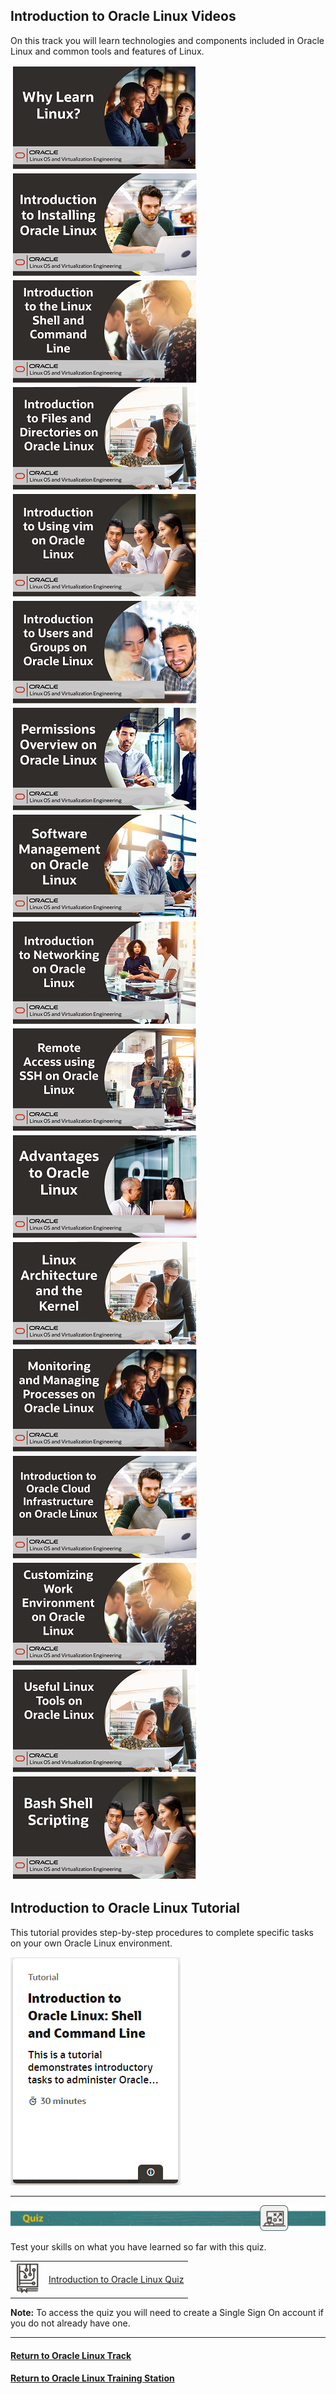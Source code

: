## Introduction to Oracle Linux Videos
On this track you will learn technologies and components included in Oracle Linux and common tools and features of Linux.

[![](../../common/images/why_linux_300.png)](https://youtu.be/GzON3q8S00Y)
[![](../../common/images/install_ol_300.png)](https://youtu.be/dvvP4wpsAQI)
[![](../../common/images/shell_cli_300.png)](https://youtu.be/QQSI_901fUU)
[![](../../common/images/files_dirs_300_.png)](https://youtu.be/Eo6zhlFHDXE)
[![](../../common/images/using_vim_300.png)](https://youtu.be/5xKldV3knzU)
[![](../../common/images/users_groups_300.png)](https://youtu.be/rjY_Z9diSwE)
[![](../../common/images/perm_over_300.png)](https://youtu.be/Ce5gXQlw_o4)
[![](../../common/images/sw_mgmt_300.png)](https://youtu.be/QiiVUyUxIc8)
[![](../../common/images/network_300.png)](https://youtu.be/V6HT5lXo4g0)
[![](../../common/images/remote_acc_ssh_300.png)](https://youtu.be/ednoES-3JfU)
[![](../../common/images/advant_300.png)](https://youtu.be/xuLdJ3cQrXo)
[![](../../common/images/arch_kern_300.png)](https://youtu.be/a0zXGhzPRp8)
[![](../../common/images/processes_300.png)](https://youtu.be/wMaWGV2yqtY)
[![](../../common/images/oci_on_ol_300.png)](https://youtu.be/APTzx_7azmA)
[![](../../common/images/work_env_300.png)](https://youtu.be/kdpfqiAp8BA)
[![](../../common/images/use_tools_300_.png)](https://youtu.be/ZXO4hqoO52o)
[![](../../common/images/bash_script_300.png)](https://youtu.be/d6ktKrOOkZs)

## Introduction to Oracle Linux Tutorial
This tutorial provides step-by-step procedures to complete specific tasks on your own Oracle Linux environment.

[![](../../common/images/Intro_tut.png)](https://docs.oracle.com/en/learn/shell-commands-intro-to-oracle-linux/index.html)

---

![](../../common/images/quiz1.png)
   
   
Test your skills on what you have learned so far with this quiz.   
 
<table>
    <tr>
    <td><img src="../../common/images/quiz_v2.png" width="40" height="50"></td>
    <td><a href="https://apexapps.oracle.com/pls/apex/f?p=ST_QUIZ:200:0::::P200_QUIZ_KEY:IJY139">Introduction to Oracle Linux Quiz</a></td>
  </tr>
</table>    
<b>Note:</b> To access the quiz you will need to create a Single Sign On account if you do not already have one.

---
   

#### [Return to Oracle Linux Track](../ol.md)

#### [Return to Oracle Linux Training Station](../../README.md)
